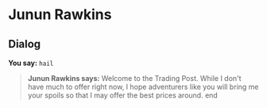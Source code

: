 # Junun Rawkins


## Dialog

**You say:** `hail`



>**Junun Rawkins says:** Welcome to the Trading Post. While I don't have much to offer right now, I hope adventurers like you will bring me your spoils so that I may offer the best prices around.
end

